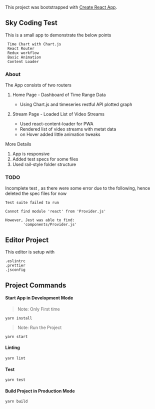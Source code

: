 This project was bootstrapped with [Create React App](https://github.com/facebook/create-react-app).

## Sky Coding Test

This is a small app to demonstrate the below points
```
 Time Chart with Chart.js
 React Router
 Redux workflow
 Basic Animation
 Content Loader

```

### About
The App consists of two routers

1. Home Page - Dashboard of Time Range Data
   * Using Chart.js and timeseries restful API plotted graph
 
2. Stream Page - Loaded List of Video Streams

   * Used react-content-loader for PWA
   * Rendered list of video streams with metat data
   * on Hover added little animation tweaks

More Details
1. App is responsive
2. Added test specs for some files
3. Used rail-style folder structure

### TODO

Incomplete test , as there were some error due to the following, hence deleted the spec files for now
```
Test suite failed to run

Cannot find module 'react' from 'Provider.js'

However, Jest was able to find:
    	'components/Provider.js'
```

## Editor Project

This editor is setup with
```
.eslintrc
.prettier
.jsconfig
```

## Project Commands

#### Start App in Development Mode
> Note: Only First time
```
yarn install

```
> Note: Run the Project
```
yarn start

```

#### Linting
```
yarn lint

```

#### Test
```
yarn test

```

#### Build Project in Production Mode
```
yarn build

```
